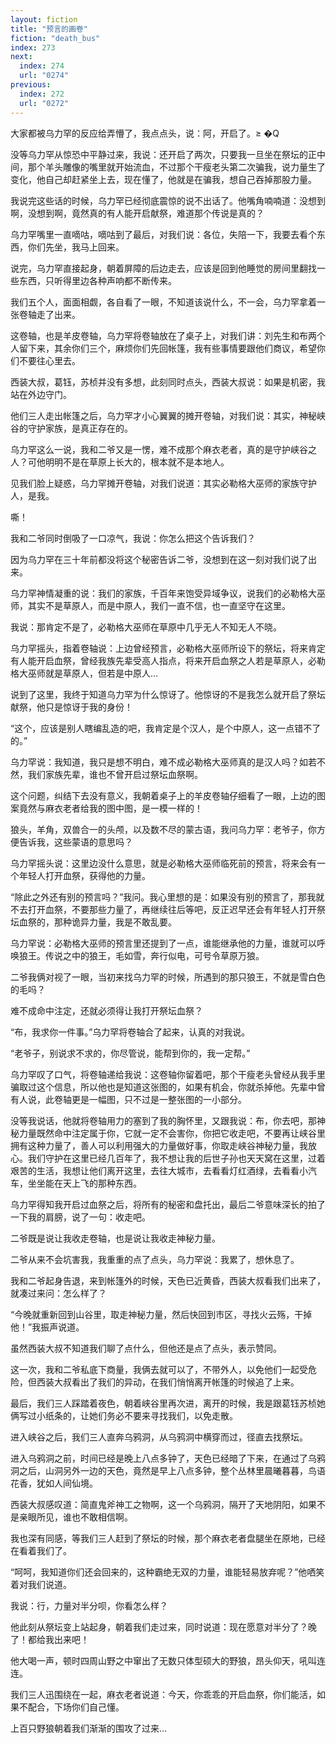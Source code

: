 ```yaml
---
layout: fiction
title: "预言的画卷"
fiction: "death_bus"
index: 273
next:
  index: 274
  url: "0274"
previous:
  index: 272
  url: "0272"
---
```

大家都被乌力罕的反应给弄懵了，我点点头，说：阿，开启了。≥ �Q

没等乌力罕从惊恐中平静过来，我说：还开启了两次，只要我一旦坐在祭坛的正中间，那个羊头雕像的嘴里就开始流血，不过那个干瘦老头第二次骗我，说力量生了变化，他自己却赶紧坐上去，现在懂了，他就是在骗我，想自己吞掉那股力量。

我说完这些话的时候，乌力罕已经彻底震惊的说不出话了。他嘴角喃喃道：没想到啊，没想到啊，竟然真的有人能开启献祭，难道那个传说是真的？

乌力罕嘴里一直嘀咕，嘀咕到了最后，对我们说：各位，失陪一下，我要去看个东西，你们先坐，我马上回来。

说完，乌力罕直接起身，朝着屏障的后边走去，应该是回到他睡觉的房间里翻找一些东西，只听得里边各种声响都不断传来。

我们五个人，面面相觑，各自看了一眼，不知道该说什么，不一会，乌力罕拿着一张卷轴走了出来。

这卷轴，也是羊皮卷轴，乌力罕将卷轴放在了桌子上，对我们讲：刘先生和布两个人留下来，其余你们三个，麻烦你们先回帐篷，我有些事情要跟他们商议，希望你们不要往心里去。

西装大叔，葛钰，苏桢并没有多想，此刻同时点头，西装大叔说：如果是机密，我站在外边守门。

他们三人走出帐篷之后，乌力罕才小心翼翼的摊开卷轴，对我们说：其实，神秘峡谷的守护家族，是真正存在的。

乌力罕这么一说，我和二爷又是一愣，难不成那个麻衣老者，真的是守护峡谷之人？可他明明不是在草原上长大的，根本就不是本地人。

见我们脸上疑惑，乌力罕摊开卷轴，对我们说道：其实必勒格大巫师的家族守护人，是我。

嘶！

我和二爷同时倒吸了一口凉气，我说：你怎么把这个告诉我们？

因为乌力罕在三十年前都没将这个秘密告诉二爷，没想到在这一刻对我们说了出来。

乌力罕神情凝重的说：我们的家族，千百年来饱受异域争议，说我们的必勒格大巫师，其实不是草原人，而是中原人，我们一直不信，也一直坚守在这里。

我说：那肯定不是了，必勒格大巫师在草原中几乎无人不知无人不晓。

乌力罕摇头，指着卷轴说：上边曾经预言，必勒格大巫师所设下的祭坛，将来肯定有人能开启血祭，曾经我族先辈受高人指点，将来开启血祭之人若是草原人，必勒格大巫师就是草原人，但若是中原人...

说到了这里，我终于知道乌力罕为什么惊讶了。他惊讶的不是我怎么就开启了祭坛献祭，他只是惊讶于我的身份！

“这个，应该是别人瞎编乱造的吧，我肯定是个汉人，是个中原人，这一点错不了的。”

乌力罕说：我知道，我只是想不明白，难不成必勒格大巫师真的是汉人吗？如若不然，我们家族先辈，谁也不曾开启过祭坛血祭啊。

这个问题，纠结下去没有意义，我朝着桌子上的羊皮卷轴仔细看了一眼，上边的图案竟然与麻衣老者给我的图中图，是一模一样的！

狼头，羊角，双兽合一的头颅，以及数不尽的蒙古语，我问乌力罕：老爷子，你方便告诉我，这些蒙语的意思吗？

乌力罕摇头说：这里边没什么意思，就是必勒格大巫师临死前的预言，将来会有一个年轻人打开血祭，获得他的力量。

“除此之外还有别的预言吗？”我问。我心里想的是：如果没有别的预言了，那我就不去打开血祭，不要那些力量了，再继续往后等吧，反正迟早还会有年轻人打开祭坛血祭的，那种诡异力量，我是不敢乱要。

乌力罕说：必勒格大巫师的预言里还提到了一点，谁能继承他的力量，谁就可以呼唤狼王。传说之中的狼王，毛如雪，奔行似电，可号令草原万狼。

二爷我俩对视了一眼，当初来找乌力罕的时候，所遇到的那只狼王，不就是雪白色的毛吗？

难不成命中注定，还就必须得让我打开祭坛血祭？

“布，我求你一件事。”乌力罕将卷轴合了起来，认真的对我说。

“老爷子，别说求不求的，你尽管说，能帮到你的，我一定帮。”

乌力罕叹了口气，将卷轴递给我说：这卷轴你留着吧，那个干瘦老头曾经从我手里骗取过这个信息，所以他也是知道这张图的，如果有机会，你就杀掉他。先辈中曾有人说，此卷轴更是一幅图，只不过是一整张图的一小部分。

没等我说话，他就将卷轴用力的塞到了我的胸怀里，又跟我说：布，你去吧，那神秘力量既然命中注定属于你，它就一定不会害你，你把它收走吧，不要再让峡谷里拥有这种力量了，善人可以利用强大的力量做好事，你取走峡谷神秘力量，我放心。我们守护在这里已经几百年了，我不想让我的后世子孙也天天窝在这里，过着艰苦的生活，我想让他们离开这里，去往大城市，去看看灯红酒绿，去看看小汽车，坐坐能在天上飞的那种东西。

乌力罕得知我开启过血祭之后，将所有的秘密和盘托出，最后二爷意味深长的拍了一下我的肩膀，说了一句：收走吧。

二爷既是说让我收走卷轴，也是说让我收走神秘力量。

二爷从来不会坑害我，我重重的点了点头，乌力罕说：我累了，想休息了。

我和二爷起身告退，来到帐篷外的时候，天色已近黄昏，西装大叔看我们出来了，就凑过来问：怎么样了？

“今晚就重新回到山谷里，取走神秘力量，然后快回到市区，寻找火云殇，干掉他！”我振声说道。

虽然西装大叔不知道我们聊了点什么，但他还是点了点头，表示赞同。

这一次，我和二爷私底下商量，我俩去就可以了，不带外人，以免他们一起受危险，但西装大叔看出了我们的异动，在我们悄悄离开帐篷的时候追了上来。

最后，我们三人踩踏着夜色，朝着峡谷里再次进，离开的时候，我是跟葛钰苏桢她俩写过小纸条的，让她们务必不要来寻找我们，以免走散。

进入峡谷之后，我们三人直奔乌鸦洞，从乌鸦洞中横穿而过，径直去找祭坛。

进入乌鸦洞之前，时间已经是晚上八点多钟了，天色已经暗了下来，在通过了乌鸦洞之后，山洞另外一边的天色，竟然是早上八点多钟，整个丛林里晨曦暮暮，鸟语花香，犹如人间仙境。

西装大叔感叹道：简直鬼斧神工之物啊，这一个乌鸦洞，隔开了天地阴阳，如果不是亲眼所见，谁也不敢相信啊。

我也深有同感，等我们三人赶到了祭坛的时候，那个麻衣老者盘腿坐在原地，已经在看着我们了。

“呵呵，我知道你们还会回来的，这种霸绝无双的力量，谁能轻易放弃呢？”他哂笑着对我们说道。

我说：行，力量对半分呗，你看怎么样？

他此刻从祭坛变上站起身，朝着我们走过来，同时说道：现在愿意对半分了？晚了！都给我出来吧！

他大喝一声，顿时四周山野之中窜出了无数只体型硕大的野狼，昂头仰天，吼叫连连。

我们三人迅围绕在一起，麻衣老者说道：今天，你乖乖的开启血祭，你们能活，如果不配合，下场你们自己懂。

上百只野狼朝着我们渐渐的围攻了过来...
